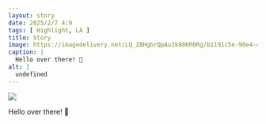 ```yaml
---
layout: story
date: 2025/2/7 4:9
tags: [ Highlight, LA ]
title: Story
image: https://imagedelivery.net/LQ_Z8HgbrQpAu3k88KR0Rg/b1191c5e-98e4-4a78-e519-4fbd5e4c0800/public
caption: |
  Hello over there! 👋
alt: |
  undefined
---
```



![](https://imagedelivery.net/LQ_Z8HgbrQpAu3k88KR0Rg/b1191c5e-98e4-4a78-e519-4fbd5e4c0800/public)

Hello over there! 👋
